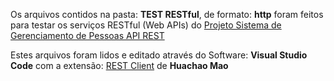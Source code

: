 

Os arquivos contidos na pasta: **TEST RESTful**, de formato: **http** foram feitos para testar os serviços RESTful (Web APIs) do [Projeto Sistema de Gerenciamento de Pessoas API REST](https://github.com/DavidRufino/Sistema-de-Gerenciamento-de-Pessoas-API-REST)

Estes arquivos foram lidos e editado através do Software: **Visual Studio Code** 
com a extensão: [REST Client](https://marketplace.visualstudio.com/items?itemName=humao.rest-client) de **Huachao Mao**



